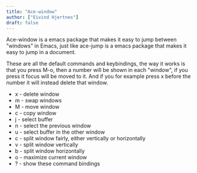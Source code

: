 ```yaml
---
title: "Ace-window"
author: ["Eivind Hjertnes"]
draft: false
---
```


Ace-window is a emacs package that makes it easy to jump between "windows" in Emacs, just like ace-jump is a emacs package that makes it easy to jump in a document.

These are all the default commands and keybindings, the way it works is that you press M-o, then a number will be shown in each "window", if you press it focus will be moved to it. And if you for example press x before the number it will instead delete that window.

-   x - delete window
-   m - swap windows
-   M - move window
-   c - copy window
-   j - select buffer
-   n - select the previous window
-   u - select buffer in the other window
-   c - split window fairly, either vertically or horizontally
-   v - split window vertically
-   b - split window horizontally
-   o - maximize current window
-   ? - show these command bindings
